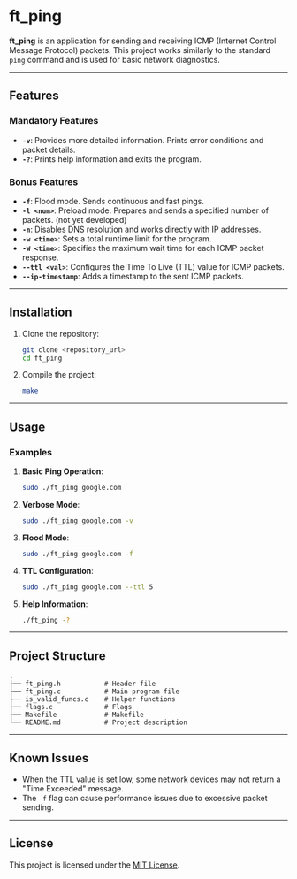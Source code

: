 # ft_ping

**ft_ping** is an application for sending and receiving ICMP (Internet Control Message Protocol) packets. This project works similarly to the standard `ping` command and is used for basic network diagnostics.

---

## Features

### Mandatory Features
- **`-v`**: Provides more detailed information. Prints error conditions and packet details.
- **`-?`**: Prints help information and exits the program.

### Bonus Features
- **`-f`**: Flood mode. Sends continuous and fast pings.
- **`-l <num>`**: Preload mode. Prepares and sends a specified number of packets. (not yet developed)
- **`-n`**: Disables DNS resolution and works directly with IP addresses.
- **`-w <time>`**: Sets a total runtime limit for the program.
- **`-W <time>`**: Specifies the maximum wait time for each ICMP packet response.
- **`--ttl <val>`**: Configures the Time To Live (TTL) value for ICMP packets.
- **`--ip-timestamp`**: Adds a timestamp to the sent ICMP packets.

---

## Installation

1. Clone the repository:
   ```bash
   git clone <repository_url>
   cd ft_ping
   ```
2. Compile the project:
   ```bash
   make
   ```

---

## Usage

### Examples

1. **Basic Ping Operation**:
   ```bash
   sudo ./ft_ping google.com
   ```

2. **Verbose Mode**:
   ```bash
   sudo ./ft_ping google.com -v
   ```

3. **Flood Mode**:
   ```bash
   sudo ./ft_ping google.com -f
   ```

4. **TTL Configuration**:
   ```bash
   sudo ./ft_ping google.com --ttl 5
   ```

5. **Help Information**:
   ```bash
   ./ft_ping -?
   ```

---

## Project Structure

```plaintext
.
├── ft_ping.h           # Header file
├── ft_ping.c           # Main program file
├── is_valid_funcs.c    # Helper functions
├── flags.c             # Flags
├── Makefile            # Makefile
└── README.md           # Project description
```

---

## Known Issues
- When the TTL value is set low, some network devices may not return a "Time Exceeded" message.
- The `-f` flag can cause performance issues due to excessive packet sending.

---


## License
This project is licensed under the [MIT License](LICENSE).

